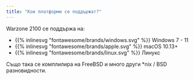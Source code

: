 ```yaml
---
title: "Кои платформи се поддържат?"
---
```


Warzone 2100 се поддържа на:

- {{% inlinesvg "fontawesome/brands/windows.svg" %}} Windows 7 - 11
- {{% inlinesvg "fontawesome/brands/apple.svg" %}} macOS 10.13+
- {{% inlinesvg "fontawesome/brands/linux.svg" %}} Линукс

Също така се комплилира на FreeBSD и много други *nix / BSD разновидности.
